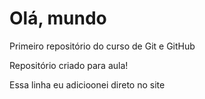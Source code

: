 # Olá, mundo
Primeiro repositório do curso de Git e GitHub

 Repositório criado para aula!

Essa linha eu adicioonei direto no site

